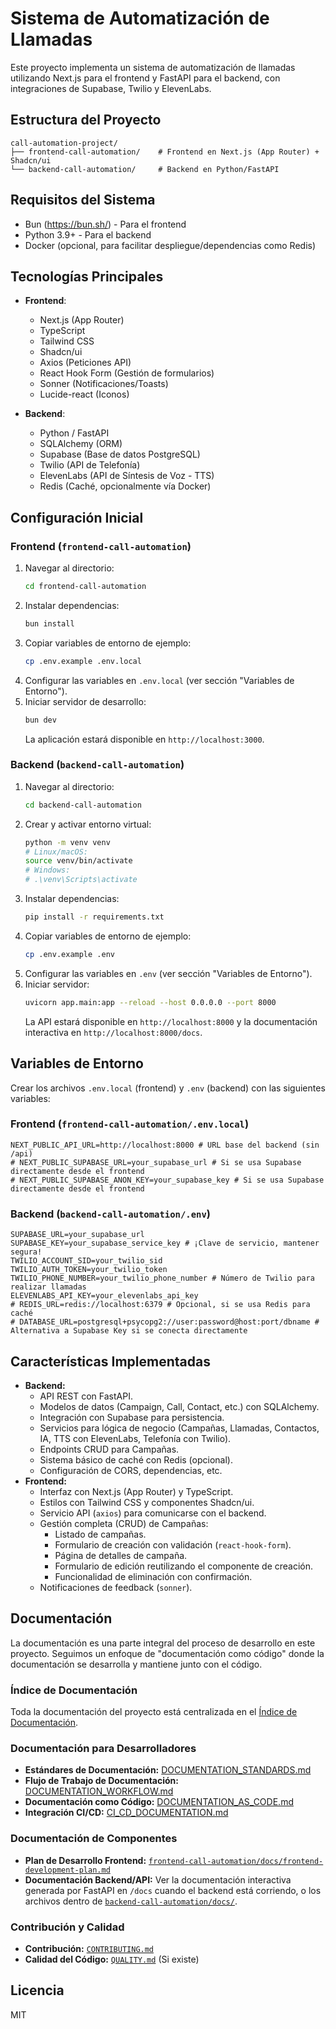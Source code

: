 # Sistema de Automatización de Llamadas

Este proyecto implementa un sistema de automatización de llamadas utilizando Next.js para el frontend y FastAPI para el backend, con integraciones de Supabase, Twilio y ElevenLabs.

## Estructura del Proyecto

```
call-automation-project/
├── frontend-call-automation/    # Frontend en Next.js (App Router) + Shadcn/ui
└── backend-call-automation/     # Backend en Python/FastAPI
```

## Requisitos del Sistema

- Bun (https://bun.sh/) - Para el frontend
- Python 3.9+ - Para el backend
- Docker (opcional, para facilitar despliegue/dependencias como Redis)

## Tecnologías Principales

- **Frontend**:
  - Next.js (App Router)
  - TypeScript
  - Tailwind CSS
  - Shadcn/ui
  - Axios (Peticiones API)
  - React Hook Form (Gestión de formularios)
  - Sonner (Notificaciones/Toasts)
  - Lucide-react (Iconos)

- **Backend**:
  - Python / FastAPI
  - SQLAlchemy (ORM)
  - Supabase (Base de datos PostgreSQL)
  - Twilio (API de Telefonía)
  - ElevenLabs (API de Síntesis de Voz - TTS)
  - Redis (Caché, opcionalmente vía Docker)

## Configuración Inicial

### Frontend (`frontend-call-automation`)

1.  Navegar al directorio:
    ```bash
    cd frontend-call-automation
    ```
2.  Instalar dependencias:
    ```bash
    bun install
    ```
3.  Copiar variables de entorno de ejemplo:
    ```bash
    cp .env.example .env.local
    ```
4.  Configurar las variables en `.env.local` (ver sección "Variables de Entorno").
5.  Iniciar servidor de desarrollo:
    ```bash
    bun dev
    ```
    La aplicación estará disponible en `http://localhost:3000`.

### Backend (`backend-call-automation`)

1.  Navegar al directorio:
    ```bash
    cd backend-call-automation
    ```
2.  Crear y activar entorno virtual:
    ```bash
    python -m venv venv
    # Linux/macOS:
    source venv/bin/activate
    # Windows:
    # .\venv\Scripts\activate
    ```
3.  Instalar dependencias:
    ```bash
    pip install -r requirements.txt
    ```
4.  Copiar variables de entorno de ejemplo:
    ```bash
    cp .env.example .env
    ```
5.  Configurar las variables en `.env` (ver sección "Variables de Entorno").
6.  Iniciar servidor:
    ```bash
    uvicorn app.main:app --reload --host 0.0.0.0 --port 8000
    ```
    La API estará disponible en `http://localhost:8000` y la documentación interactiva en `http://localhost:8000/docs`.

## Variables de Entorno

Crear los archivos `.env.local` (frontend) y `.env` (backend) con las siguientes variables:

### Frontend (`frontend-call-automation/.env.local`)

```dotenv
NEXT_PUBLIC_API_URL=http://localhost:8000 # URL base del backend (sin /api)
# NEXT_PUBLIC_SUPABASE_URL=your_supabase_url # Si se usa Supabase directamente desde el frontend
# NEXT_PUBLIC_SUPABASE_ANON_KEY=your_supabase_key # Si se usa Supabase directamente desde el frontend
```

### Backend (`backend-call-automation/.env`)

```dotenv
SUPABASE_URL=your_supabase_url
SUPABASE_KEY=your_supabase_service_key # ¡Clave de servicio, mantener segura!
TWILIO_ACCOUNT_SID=your_twilio_sid
TWILIO_AUTH_TOKEN=your_twilio_token
TWILIO_PHONE_NUMBER=your_twilio_phone_number # Número de Twilio para realizar llamadas
ELEVENLABS_API_KEY=your_elevenlabs_api_key
# REDIS_URL=redis://localhost:6379 # Opcional, si se usa Redis para caché
# DATABASE_URL=postgresql+psycopg2://user:password@host:port/dbname # Alternativa a Supabase Key si se conecta directamente
```

## Características Implementadas

*   **Backend:**
    *   API REST con FastAPI.
    *   Modelos de datos (Campaign, Call, Contact, etc.) con SQLAlchemy.
    *   Integración con Supabase para persistencia.
    *   Servicios para lógica de negocio (Campañas, Llamadas, Contactos, IA, TTS con ElevenLabs, Telefonía con Twilio).
    *   Endpoints CRUD para Campañas.
    *   Sistema básico de caché con Redis (opcional).
    *   Configuración de CORS, dependencias, etc.
*   **Frontend:**
    *   Interfaz con Next.js (App Router) y TypeScript.
    *   Estilos con Tailwind CSS y componentes Shadcn/ui.
    *   Servicio API (`axios`) para comunicarse con el backend.
    *   Gestión completa (CRUD) de Campañas:
        *   Listado de campañas.
        *   Formulario de creación con validación (`react-hook-form`).
        *   Página de detalles de campaña.
        *   Formulario de edición reutilizando el componente de creación.
        *   Funcionalidad de eliminación con confirmación.
    *   Notificaciones de feedback (`sonner`).

## Documentación

La documentación es una parte integral del proceso de desarrollo en este proyecto. Seguimos un enfoque de "documentación como código" donde la documentación se desarrolla y mantiene junto con el código.

### Índice de Documentación

Toda la documentación del proyecto está centralizada en el [Índice de Documentación](./docs/DOCUMENTATION_INDEX.md).

### Documentación para Desarrolladores

- **Estándares de Documentación:** [DOCUMENTATION_STANDARDS.md](./docs/DOCUMENTATION_STANDARDS.md)
- **Flujo de Trabajo de Documentación:** [DOCUMENTATION_WORKFLOW.md](./docs/DOCUMENTATION_WORKFLOW.md)
- **Documentación como Código:** [DOCUMENTATION_AS_CODE.md](./docs/DOCUMENTATION_AS_CODE.md)
- **Integración CI/CD:** [CI_CD_DOCUMENTATION.md](./docs/CI_CD_DOCUMENTATION.md)

### Documentación de Componentes

- **Plan de Desarrollo Frontend:** [`frontend-call-automation/docs/frontend-development-plan.md`](./frontend-call-automation/docs/frontend-development-plan.md)
- **Documentación Backend/API:** Ver la documentación interactiva generada por FastAPI en `/docs` cuando el backend está corriendo, o los archivos dentro de [`backend-call-automation/docs/`](./backend-call-automation/docs/).

### Contribución y Calidad

- **Contribución:** [`CONTRIBUTING.md`](./CONTRIBUTING.md)
- **Calidad del Código:** [`QUALITY.md`](./QUALITY.md) (Si existe)

## Licencia

MIT
